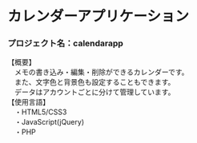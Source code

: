 # カレンダーアプリケーション

### プロジェクト名：calendarapp

【概要】<br/>
　メモの書き込み・編集・削除ができるカレンダーです。<br/>
　また、文字色と背景色も設定することもできます。<br/>
　データはアカウントごとに分けて管理しています。<br/>
【使用言語】<br/>
　・HTML5/CSS3<br/>
　・JavaScript(jQuery)<br/>
　・PHP
